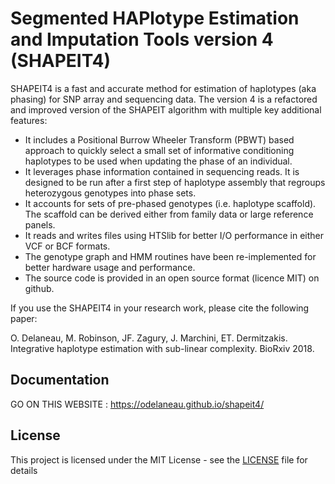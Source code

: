 # Segmented HAPlotype Estimation and Imputation Tools version 4 (SHAPEIT4)

SHAPEIT4 is a fast and accurate method for estimation of haplotypes (aka phasing) for SNP array and sequencing data. The version 4 is a refactored and improved version of the SHAPEIT algorithm with multiple key additional features:
- It includes a Positional Burrow Wheeler Transform (PBWT) based approach to quickly select a small set of informative conditioning haplotypes to be used when updating the phase of an individual.
- It leverages phase information contained in sequencing reads. It is designed to be run after a first step of haplotype assembly that regroups heterozygous genotypes into phase sets.
- It accounts for sets of pre-phased genotypes (i.e. haplotype scaffold). The scaffold can be derived either from family data or large reference panels.
- It reads and writes files using HTSlib for better I/O performance in either VCF or BCF formats.
- The genotype graph and HMM routines have been re-implemented for better hardware usage and performance.
- The source code is provided in an open source format (licence MIT) on github.

If you use the SHAPEIT4 in your research work, please cite the following paper:

O. Delaneau, M. Robinson, JF. Zagury, J. Marchini, ET. Dermitzakis. Integrative haplotype estimation with sub-linear complexity. BioRxiv 2018.

## Documentation

GO ON THIS WEBSITE : https://odelaneau.github.io/shapeit4/

## License

This project is licensed under the MIT License - see the [LICENSE](LICENSE) file for details
